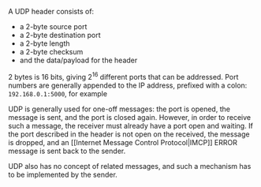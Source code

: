 A UDP header consists of:
- a 2-byte source port
- a 2-byte destination port
- a 2-byte length
- a 2-byte checksum
- and the data/payload for the header

2 bytes is 16 bits, giving $2^{16}$ different ports that can be addressed. Port numbers are generally appended to the IP address, prefixed with a colon: `192.168.0.1:5000`, for example

UDP is generally used for one-off messages: the port is opened, the message is sent, and the port is closed again. However, in order to receive such a message, the receiver must already have a port open and waiting. If the port described in the header is not open on the received, the message is dropped, and an [[Internet Message Control Protocol|IMCP]] ERROR message is sent back to the sender.

UDP also has no concept of related messages, and such a mechanism has to be implemented by the sender.